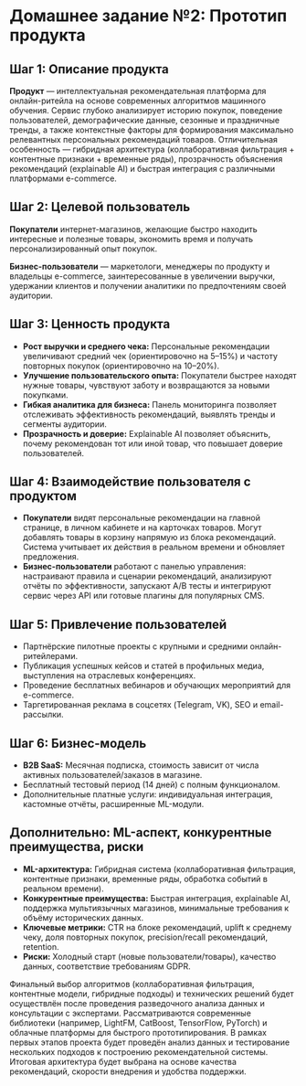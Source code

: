 # Домашнее задание №2: Прототип продукта

## Шаг 1: Описание продукта

**Продукт** — интеллектуальная рекомендательная платформа для онлайн-ритейла на основе современных алгоритмов машинного обучения. Сервис глубоко анализирует историю покупок, поведение пользователей, демографические данные, сезонные и праздничные тренды, а также контекстные факторы для формирования максимально релевантных персональных рекомендаций товаров. Отличительная особенность — гибридная архитектура (коллаборативная фильтрация + контентные признаки + временные ряды), прозрачность объяснения рекомендаций (explainable AI) и быстрая интеграция с различными платформами e-commerce.

## Шаг 2: Целевой пользователь

**Покупатели** интернет-магазинов, желающие быстро находить интересные и полезные товары, экономить время и получать персонализированный опыт покупок.

**Бизнес-пользователи** — маркетологи, менеджеры по продукту и владельцы e-commerce, заинтересованные в увеличении выручки, удержании клиентов и получении аналитики по предпочтениям своей аудитории.

## Шаг 3: Ценность продукта

- **Рост выручки и среднего чека:** Персональные рекомендации увеличивают средний чек (ориентировочно на 5–15%) и частоту повторных покупок (ориентировочно на 10–20%).
- **Улучшение пользовательского опыта:** Покупатели быстрее находят нужные товары, чувствуют заботу и возвращаются за новыми покупками.
- **Гибкая аналитика для бизнеса:** Панель мониторинга позволяет отслеживать эффективность рекомендаций, выявлять тренды и сегменты аудитории.
- **Прозрачность и доверие:** Explainable AI позволяет объяснить, почему рекомендован тот или иной товар, что повышает доверие пользователей.

## Шаг 4: Взаимодействие пользователя с продуктом

- **Покупатели** видят персональные рекомендации на главной странице, в личном кабинете и на карточках товаров. Могут добавлять товары в корзину напрямую из блока рекомендаций. Система учитывает их действия в реальном времени и обновляет предложения.
- **Бизнес-пользователи** работают с панелью управления: настраивают правила и сценарии рекомендаций, анализируют отчёты по эффективности, запускают A/B тесты и интегрируют сервис через API или готовые плагины для популярных CMS.

## Шаг 5: Привлечение пользователей

- Партнёрские пилотные проекты с крупными и средними онлайн-ритейлерами.
- Публикация успешных кейсов и статей в профильных медиа, выступления на отраслевых конференциях.
- Проведение бесплатных вебинаров и обучающих мероприятий для e-commerce.
- Таргетированная реклама в соцсетях (Telegram, VK), SEO и email-рассылки.

## Шаг 6: Бизнес-модель

- **B2B SaaS:** Месячная подписка, стоимость зависит от числа активных пользователей/заказов в магазине.
- Бесплатный тестовый период (14 дней) с полным функционалом.
- Дополнительные платные услуги: индивидуальная интеграция, кастомные отчёты, расширенные ML-модули.

## Дополнительно: ML-аспект, конкурентные преимущества, риски

- **ML-архитектура:** Гибридная система (коллаборативная фильтрация, контентные признаки, временные ряды, обработка событий в реальном времени).
- **Конкурентные преимущества:** Быстрая интеграция, explainable AI, поддержка мультиязычных магазинов, минимальные требования к объёму исторических данных.
- **Ключевые метрики:** CTR на блоке рекомендаций, uplift к среднему чеку, доля повторных покупок, precision/recall рекомендаций, retention.
- **Риски:** Холодный старт (новые пользователи/товары), качество данных, соответствие требованиям GDPR.

Финальный выбор алгоритмов (коллаборативная фильтрация, контентные модели, гибридные подходы) и технических решений будет осуществлён после проведения разведочного анализа данных и консультации с экспертами. Рассматриваются современные библиотеки (например, LightFM, CatBoost, TensorFlow, PyTorch) и облачные платформы для быстрого прототипирования.
В рамках первых этапов проекта будет проведён анализ данных и тестирование нескольких подходов к построению рекомендательной системы. Итоговая архитектура будет выбрана на основе качества рекомендаций, скорости внедрения и удобства поддержки.